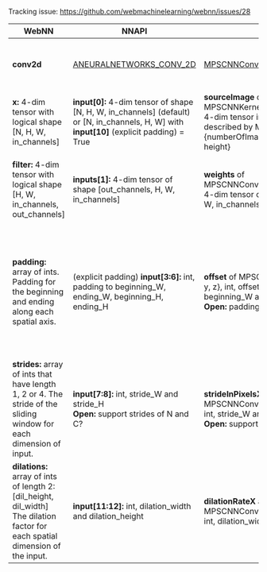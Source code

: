 Tracking issue: https://github.com/webmachinelearning/webnn/issues/28

|  WebNN | NNAPI | MPS | DML | BNNS | DNNL (MKL-DNN) | ONNX | Paddle-Lite |
|------|---------|------|------------|--------|---------------------|---|---|
|  **conv2d** | [ANEURALNETWORKS_CONV_2D](https://developer.android.com/ndk/reference/group/neural-networks#group___neural_networks_1ggaabbe492c60331b13038e39d4207940e0a34a73b5eaf458b67db5eda71557d1d01)  | [MPSCNNConvolution](https://developer.apple.com/documentation/metalperformanceshaders/mpscnnconvolution) | [DML_CONVOLUTION_OPERATOR_DESC](https://docs.microsoft.com/en-us/windows/win32/api/directml/ns-directml-dml_convolution_operator_desc) when **DimensionCount** = 2, **GroupCount** = 1, **Mode** = DML_CONVOLUTION_MODE_CROSS_CORRELATION, **Direction** = DML_CONVOLUTION_DIRECTION_FORWARD | [BNNSFilterCreateConvolutionLayer](https://developer.apple.com/documentation/accelerate/1642537-bnnsfiltercreateconvolutionlayer?language=objc) | [convolution_forward](https://intel.github.io/mkl-dnn/structdnnl_1_1convolution__forward.html) | [Conv](https://github.com/onnx/onnx/blob/master/docs/Operators.md#Conv) | [conv2d](https://www.paddlepaddle.org.cn/documentation/docs/en/api/layers/conv2d.html) |
| **x:** 4-dim tensor with logical shape [N, H, W, in_channels] | **input[0]:** 4-dim tensor of shape [N, H, W, in_channels] (default) or [N, in_channels, H, W] with **input[10]** (explicit padding) = True | **sourceImage** of MPSCNNKernel.encodeToCommandBuffer: 4-dim tensor in [MPSImage](https://developer.apple.com/documentation/metalperformanceshaders/mpsimage?language=objc)<br> described by MPSImageDescriptor {numberOfImages, featureChannels, width, height} | **InputTensor** of DML_CONVOLUTION_OPERATOR_DESC: 4-dim tensor in buffer resource of shape [N, in_channels, H, W] | **in_desc**: 4-dim tensor of shape [N, in_channels, H, W] | **src_desc** of convolution_forward::desc: 4-dim tensor of shape [N, in_channels, H, W] | **X**: 4-dim tensor of shape [N, in_channels, H, W] | **input**: 4-D tensor with shape [N, C, H, W] (default) or [N, H, W, C] with **data_format** = "NHWC" |
| **filter:** 4-dim tensor with logical shape [H, W, in_channels, out_channels] | **inputs[1]:** 4-dim tensor of shape [out_channels, H, W, in_channels] | **weights** of MPSCNNConvolutionDataSource:<br>4-dim tensor of shape [out_channels, H, W, in_channels] | **FilterTensor** of DML_CONVOLUTION_OPERATOR_DESC: 4-dim tensor of buffer resource of shape [out_channels, in_channels, H, W] | **weigths** of BNNSConvolutionLayerParameters: 4-dim tensor of shape [out_channels, in_channels, H, W] | **weights_desc** of convolution_forward::desc: 4-dim tensor of shape [out_channels, in_channels, H, W] | **W**: 4-dim tensor of shape [out_channels, in_channels, H, W] with **group** = 1 | **filter**: 4-D tensor (MCHW) of shape [depth_out, depth_in, filter_height, filter_width] |
| **padding:** array of ints. Padding for the beginning and ending along each spatial axis. | (explicit padding) **input[3:6]:** int, padding to beginning_W, ending_W, beginning_H, ending_H | **offset** of MPSCNNKernel: in MPSOffset {x, y, z}, int, offset (-padding) for beginning_W and beginning_H.<br>**Open:** padding for ending? | **StartPadding** of DML_CONVOLUTION_OPERATOR_DESC: unsigned int, padding to the start of the corresponding axis [beginning_H, beginning_W] <br>**EndPadding** of DML_CONVOLUTION_OPERATOR_DESC: unsigned int, padding to the end of corresponding axis [ending_H, ending_W] | **x_padding** of BNNSConvolutionLayerParameters: unsigned int, beginning and ending padding of width axis <br> **y_padding** of BNNSConvolutionLayerParameters:  unsigned int, beginning and ending padding of height axis <br> **Open**: only support same beginning and ending paddings along each spatial axis. | **padding_l** of  of convolution_forward::desc: int64, [beginning_H, beginning_W] <br> **padding_r** of convolution_forward::desc: int64, [ending_H, ending_W] | **pads**: list of ints, padding for the beginning and ending along each spatial axis, [beginning_H, beginning_W, ending_H, ending_W] with **auto_pad** = NOTSET | **padding**: list of ints, [pad_height_top, pad_height_bottom, pad_width_left, pad_width_right] |
|  **strides:** array of ints that have length 1, 2 or 4. The stride of the sliding window for each dimension of input. | **input[7:8]:** int, stride_W and stride_H <br> **Open:** support strides of N and C? | **strideInPixelsX** and **strideInPixelsY** of MPSCNNConvolutionDescriptor: unsigned int, stride_W and stride_H <br> **Open:** support strides of N and C? | **Strides** of DML_CONVOLUTION_OPERATOR_DESC: unsigned int, [stride_H, stride_W] | **x_stride** and **y_stride** of BNNSConvolutionLayerParameters: unsigned int, stride_W and stride_H <br> **Open:** support strides of N and C?  | **strides** of convolution_forward::desc: int64, stride_W, stride_H <br> **Open:** support strides of N and C?  | **strides**: list of ints, stride along each spatial axis | **stride**: tuple of ints,  (stride_height, stride_width) |
|  **dilations:** array of ints of length 2: [dil_height, dil_width] The dilation factor for each spatial dimension of the input. | **input[11:12]:** int, dilation_width and dilation_height | **dilationRateX** and  **dilationRateY** of MPSCNNConvolutionDescriptor: unsigned int, dilation_width and dilation_height | **Dilations** of DML_CONVOLUTION_OPERATOR_DESC: unsigned int, [dilation_H, dilation_W] | **Open**: not supported | **dilates** of convolution_forward::desc: int64, [dilation_width, dilation_height] | **dilations**: list of ints, dilation value along each spatial axis of the filter | **dilation**: tuple of ints, (dilation_height, dilation_width) |